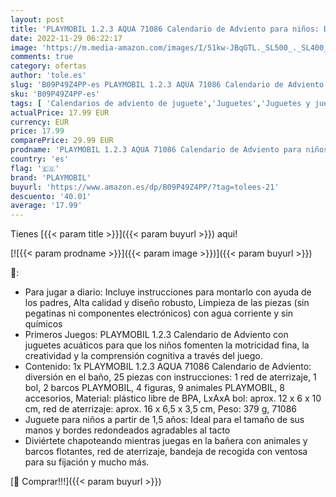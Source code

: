 ```yaml
---
layout: post
title: 'PLAYMOBIL 1.2.3 AQUA 71086 Calendario de Adviento para niños: Diversión en el baño  Con animales que flotan  Juguetes para la bañera  Juguetes para niños a partir de 1 5 años'
date: 2022-11-29 06:22:17
image: 'https://m.media-amazon.com/images/I/51kw-JBqGTL._SL500_._SL400_.jpg'
comments: true
category: ofertas
author: 'tole.es'
slug: 'B09P49Z4PP-es PLAYMOBIL 1.2.3 AQUA 71086 Calendario de Adviento para...'
sku: 'B09P49Z4PP-es'
tags: [ 'Calendarios de adviento de juguete','Juguetes','Juguetes y juegos','adviento','playmobil','🇪🇸', ]
actualPrice: 17.99 EUR
currency: EUR
price: 17.99
comparePrice: 29.99 EUR
prodname: 'PLAYMOBIL 1.2.3 AQUA 71086 Calendario de Adviento para niños: Diversión en el baño  Con animales que flotan  Juguetes para la bañera  Juguetes para niños a partir de 1 5 años'
country: 'es'
flag: '🇪🇸'
brand: 'PLAYMOBIL'
buyurl: 'https://www.amazon.es/dp/B09P49Z4PP/?tag=tolees-21'
descuento: '40.01'
average: '17.99'
---
```


Tienes [{{< param title >}}]({{< param buyurl >}}) aqui!

[![{{< param prodname >}}]({{< param image >}})]({{< param buyurl >}})

🔎:

- Para jugar a diario: Incluye instrucciones para montarlo con ayuda de los padres, Alta calidad y diseño robusto, Limpieza de las piezas (sin pegatinas ni componentes electrónicos) con agua corriente y sin químicos
- Primeros Juegos: PLAYMOBIL 1.2.3 Calendario de Adviento con juguetes acuáticos para que los niños fomenten la motricidad fina, la creatividad y la comprensión cognitiva a través del juego.
- Contenido: 1x PLAYMOBIL 1.2.3 AQUA 71086 Calendario de Adviento: diversión en el baño, 25 piezas con instrucciones: 1 red de aterrizaje, 1 bol, 2 barcos PLAYMOBIL, 4 figuras, 9 animales PLAYMOBIL, 8 accesorios, Material: plástico libre de BPA, LxAxA bol: aprox. 12 x 6 x 10 cm, red de aterrizaje: aprox. 16 x 6,5 x 3,5 cm, Peso: 379 g, 71086
- Juguete para niños a partir de 1,5 años: Ideal para el tamaño de sus manos y bordes redondeados agradables al tacto
- Diviértete chapoteando mientras juegas en la bañera con animales y barcos flotantes, red de aterrizaje, bandeja de recogida con ventosa para su fijación y mucho más.

[🛒 Comprar!!!]({{< param buyurl >}})

